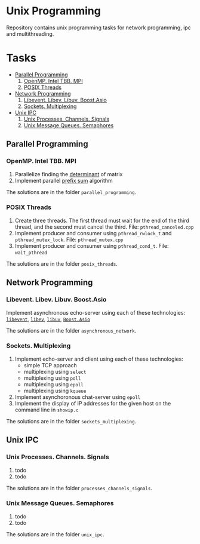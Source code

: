 # Unix Programming
Repository contains unix programming tasks for network programming, ipc and multithreading.

# Tasks
* [Parallel Programming](#parallel)
    1. [OpenMP. Intel TBB. MPI](#openmp)
    2. [POSIX Threads](#posix)
* [Network Programming](#network)
    1. [Libevent. Libev. Libuv. Boost.Asio](#async)
    2. [Sockets. Multiplexing](#sockets)
* [Unix IPC](#ipc)
    1. [Unix Processes. Channels. Signals](#fork)
    2. [Unix Message Queues. Semaphores](#msg)
  
## <a name="parallel"></a>Parallel Programming
### <a name="openmp"></a>OpenMP. Intel TBB. MPI
1. Parallelize finding the [determinant](https://en.wikipedia.org/wiki/Determinant) of matrix
2. Implement parallel [prefix sum](https://en.wikipedia.org/wiki/Prefix_sum) algorithm

The solutions are in the folder `parallel_programming`.

### <a name="posix"></a>POSIX Threads
1. Create three threads. The first thread must wait for the end of the third thread, and the second must cancel the third. File: `pthread_canceled.cpp`
2. Implement producer and consumer using `pthread_rwlock_t` and `pthread_mutex_lock`. File: `pthread_mutex.cpp`
3. Implement producer and consumer using `pthread_cond_t`. File: `wait_pthread`

The solutions are in the folder `posix_threads`.

## <a name="network"></a>Network Programming
### <a name="async"></a>Libevent. Libev. Libuv. Boost.Asio
Implement asynchronous echo-server using each of these technologies: [`libevent`](https://libevent.org), [`libev`](http://software.schmorp.de/pkg/libev.html), [`libuv`](https://libuv.org), [`Boost.Asio`](https://www.boost.org/doc/libs/1_75_0/doc/html/boost_asio.html)

The solutions are in the folder `asynchronous_network`.

### <a name="sockets"></a>Sockets. Multiplexing
1. Implement echo-server and client using each of these technologies:
    - simple TCP approach
    - multiplexing using `select`
    - multiplexing using `poll`
    - multiplexing using `epoll`
    - multiplexing using `kqueue`
2. Implement asynchoronous chat-server using `epoll`
3. Implement the display of IP addresses for the given host on the command line in `showip.c`

The solutions are in the folder `sockets_multiplexing`.

## <a name="ipc"></a>Unix IPC
### <a name="fork"></a>Unix Processes. Channels. Signals
1. todo
2. todo

The solutions are in the folder `processes_channels_signals`.

### <a name="msg"></a>Unix Message Queues. Semaphores
1. todo
2. todo

The solutions are in the folder `unix_ipc`.
